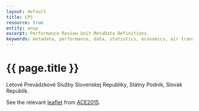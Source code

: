 ```yaml
---
layout: default
title: LPS
resource: true
entity: ansp
excerpt: Performance Review Unit MetaData Definitions.
keywords: metadata, performance, data, statistics, economics, air transport, flights, europe, cost efficiency
---
```

# {{ page.title }}

Letové Prevádzkové Služby Slovenskej Republiky, Státny Podnik, Slovak Republik.

See the relevant [leaflet][leaf] from [ACE2015].

[leaf]: <LPS_Slovak Republic_ACE_2015.pdf> "ACE 2015 Benchmarking Report Factsheet: {{ page.title }}"

[ACE2015]: <http://www.eurocontrol.int/publications/atm-cost-effectiveness-ace-2015-benchmarking-report-2016-2020-outlook> "ACE 2015 Benchmarking Report"

